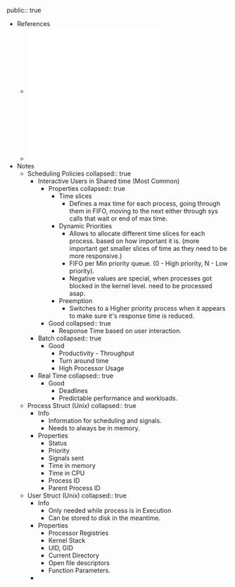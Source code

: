 public:: true

- References
	- ![15 - Escalonamento - introducao.pdf](../assets/15_-_Escalonamento_-_introducao_1735459487251_0.pdf)
	- ![16 - Escalonamento - unix e linux.pdf](../assets/16_-_Escalonamento_-_unix_e_linux_1735459490265_0.pdf)
- Notes
	- Scheduling Policies
	  collapsed:: true
		- Interactive Users in Shared time (Most Common)
			- Properties
			  collapsed:: true
				- Time slices
					- Defines a max time for each process, going through them in FIFO, moving to the next either through sys calls that wait or end of max time.
				- Dynamic Priorities
					- Allows to allocate different time slices for each process. based on how important it is. (more important get smaller slices of time as they need to be more responsive.)
					- FIFO per Min priority queue. (0 - High priority, N - Low priority).
					- Negative values are special, when processes got blocked in the kernel level. need to be processed asap.
				- Preemption
					- Switches to a Higher priority process  when it appears to make sure it's response time is reduced.
			- Good
			  collapsed:: true
				- Response Time based on user interaction.
		- Batch
		  collapsed:: true
			- Good
				- Productivity - Throughput
				- Turn around time
				- High Processor Usage
		- Real Time
		  collapsed:: true
			- Good
				- Deadlines
				- Predictable performance and workloads.
	- Process Struct (Unix)
	  collapsed:: true
		- Info
			- Information for scheduling and signals.
			- Needs to always be in memory.
		- Properties
			- Status
			- Priority
			- Signals sent
			- Time in memory
			- Time in CPU
			- Process ID
			- Parent Process ID
	- User Struct (Unix)
	  collapsed:: true
		- Info
			- Only needed while process is in Execution
			- Can be stored to disk in the meantime.
		- Properties
			- Processor Registries
			- Kernel Stack
			- UID, GID
			- Current Directory
			- Open file descriptors
			- Function Parameters.
		-